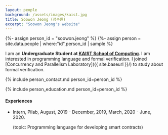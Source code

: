 ```yaml
---
layout: people
background: /assets/images/kaist.jpg
title: Soowon Jeong (정수원)
excerpt: "Soowon Jeong's website"
---
```


{%- assign person_id = "soowon.jeong" %}
{%- assign person = site.data.people | where:"id",person_id | sample %}

I am an **Undergraduate Student at [KAIST School of Computing](https://cs.kaist.ac.kr)**. 
I am interested in programming language and formal verification. I joined [Concurrency and Parallelism Laboratory]({{ site.baseurl }}/) to study about formal verification.

{% include person_contact.md person_id=person_id %}


{% include person_education.md person_id=person_id %}


#### Experiences

- Intern, Pilab, August, 2019 - December, 2019, March, 2020 - June, 2020.

  (topic: Programming language for developing smart contracts)
